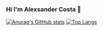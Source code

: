 ### Hi I'm Alexsander Costa 👋

<!--
**AlexsanderCostaDEV/AlexsanderCostaDEV** is a ✨ _special_ ✨ repository because its `README.md` (this file) appears on your GitHub profile.

Here are some ideas to get you started:

- 🔭 I’m currently working on ...
- 🌱 I’m currently learning ...
- 👯 I’m looking to collaborate on ...
- 🤔 I’m looking for help with ...
- 💬 Ask me about ...
- 📫 How to reach me: ...
- 😄 Pronouns: ...
- ⚡ Fun fact: ...
-->

[![Anurag's GitHub stats](https://github-readme-stats.vercel.app/api?username=AlexsanderCostaDEV&show_icons=true&theme=dracula)](https://github.com/AlexsanderCostaDEV/github-readme-stats)
[![Top Langs](https://github-readme-stats.vercel.app/api/top-langs/?username=AlexsanderCostaDEV)](https://github.com/AlexsanderCostaDEV/github-readme-stats)
